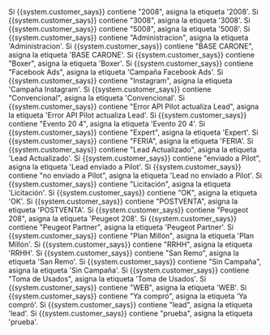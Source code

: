 Si {{system.customer_says}} contiene "2008", asigna la etiqueta '2008'.
Si {{system.customer_says}} contiene "3008", asigna la etiqueta '3008'.
Si {{system.customer_says}} contiene "5008", asigna la etiqueta '5008'.
Si {{system.customer_says}} contiene "Administracion", asigna la etiqueta 'Administracion'.
Si {{system.customer_says}} contiene "BASE CARONE", asigna la etiqueta 'BASE CARONE'.
Si {{system.customer_says}} contiene "Boxer", asigna la etiqueta 'Boxer'.
Si {{system.customer_says}} contiene "Facebook Ads", asigna la etiqueta 'Campaña Facebook Ads'.
Si {{system.customer_says}} contiene "Instagram", asigna la etiqueta 'Campaña Instagram'.
Si {{system.customer_says}} contiene "Convencional", asigna la etiqueta 'Convencional'.
Si {{system.customer_says}} contiene "Error API Pilot actualiza Lead", asigna la etiqueta 'Error API Pilot actualiza Lead'.
Si {{system.customer_says}} contiene "Evento 20 4", asigna la etiqueta 'Evento 20 4'.
Si {{system.customer_says}} contiene "Expert", asigna la etiqueta 'Expert'.
Si {{system.customer_says}} contiene "FERIA", asigna la etiqueta 'FERIA'.
Si {{system.customer_says}} contiene "Lead Actualizado", asigna la etiqueta 'Lead Actualizado'.
Si {{system.customer_says}} contiene "enviado a Pilot", asigna la etiqueta 'Lead enviado a Pilot'.
Si {{system.customer_says}} contiene "no enviado a Pilot", asigna la etiqueta 'Lead no enviado a Pilot'.
Si {{system.customer_says}} contiene "Licitación", asigna la etiqueta 'Licitación'.
Si {{system.customer_says}} contiene "OK", asigna la etiqueta 'OK'.
Si {{system.customer_says}} contiene "POSTVENTA", asigna la etiqueta 'POSTVENTA'.
Si {{system.customer_says}} contiene "Peugeot 208", asigna la etiqueta 'Peugeot 208'.
Si {{system.customer_says}} contiene "Peugeot Partner", asigna la etiqueta 'Peugeot Partner'.
Si {{system.customer_says}} contiene "Plan Millón", asigna la etiqueta 'Plan Millón'.
Si {{system.customer_says}} contiene "RRHH", asigna la etiqueta 'RRHH'.
Si {{system.customer_says}} contiene "San Remo", asigna la etiqueta 'San Remo'.
Si {{system.customer_says}} contiene "Sin Campaña", asigna la etiqueta 'Sin Campaña'.
Si {{system.customer_says}} contiene "Toma de Usados", asigna la etiqueta 'Toma de Usados'.
Si {{system.customer_says}} contiene "WEB", asigna la etiqueta 'WEB'.
Si {{system.customer_says}} contiene "Ya compró", asigna la etiqueta 'Ya compró'.
Si {{system.customer_says}} contiene "lead", asigna la etiqueta 'lead'.
Si {{system.customer_says}} contiene "prueba", asigna la etiqueta 'prueba'.
